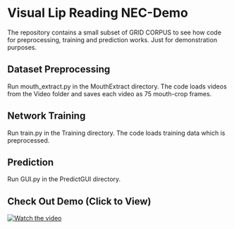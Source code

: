 # Visual Lip Reading NEC-Demo

The repository contains a small subset of GRID CORPUS to see how code for preprocessing, training and prediction works. Just for demonstration purposes.

## Dataset Preprocessing
Run mouth_extract.py in the MouthExtract directory. The code loads videos from the Video folder and saves each video as 75 mouth-crop frames.

## Network Training
Run train.py in the Training directory. The code loads training data which is preprocessed.

## Prediction
Run GUI.py in the PredictGUI directory.

## Check Out Demo (Click to View)

[![Watch the video](https://i.imgur.com/nL1PO8W.png)](https://youtu.be/KJtqqabuGYI)

